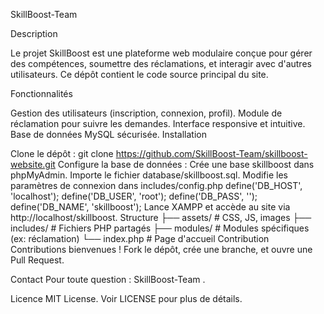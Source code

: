 SkillBoost-Team

Description

Le projet SkillBoost est une plateforme web modulaire conçue pour gérer des compétences, soumettre des réclamations, et interagir avec d'autres utilisateurs. Ce dépôt contient le code source principal du site.

Fonctionnalités

Gestion des utilisateurs (inscription, connexion, profil). Module de réclamation pour suivre les demandes. Interface responsive et intuitive. Base de données MySQL sécurisée. Installation

Clone le dépôt : git clone https://github.com/SkillBoost-Team/skillboost-website.git Configure la base de données : Crée une base skillboost dans phpMyAdmin. Importe le fichier database/skillboost.sql. Modifie les paramètres de connexion dans includes/config.php define('DB_HOST', 'localhost'); define('DB_USER', 'root'); define('DB_PASS', ''); define('DB_NAME', 'skillboost'); Lance XAMPP et accède au site via http://localhost/skillboost. Structure ├── assets/ # CSS, JS, images ├── includes/ # Fichiers PHP partagés ├── modules/ # Modules spécifiques (ex: réclamation) └── index.php # Page d'accueil Contribution Contributions bienvenues ! Fork le dépôt, crée une branche, et ouvre une Pull Request.

Contact Pour toute question : SkillBoost-Team .

Licence MIT License. Voir LICENSE pour plus de détails.
